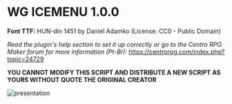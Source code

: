 # WG ICEMENU 1.0.0

**Font TTF:** HUN-din 1451 by Daniel Adamko (License: CC0 - Public Domain)

*Read the plugin's help section to set it up correctly or go to the Centro RPG Maker forum for more information (Pt-Br):* https://centrorpg.com/index.php?topic=24729

**YOU CANNOT MODIFY THIS SCRIPT AND DISTRIBUTE A NEW SCRIPT AS YOURS WITHOUT QUOTE THE ORIGINAL CREATOR**

![presentation](https://i.imgur.com/zqvaHsq.png)
